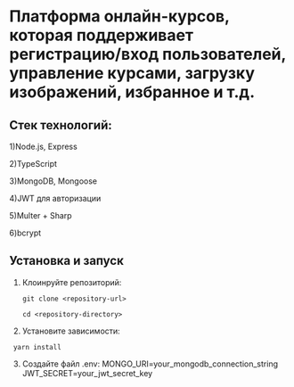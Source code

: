 # Платформа онлайн-курсов, которая поддерживает регистрацию/вход пользователей, управление курсами, загрузку изображений, избранное и т.д.

## Стек технологий:

1)Node.js, Express

2)TypeScript

3)MongoDB, Mongoose

4)JWT для авторизации

5)Multer + Sharp 

6)bcrypt


## Установка и запуск
1) Клоинруйте репозиторий:
   
   ```git clone <repository-url>```
   
   ```cd <repository-directory>```
2) Установите зависимости:
   
  ``` yarn install```
  
3) Создайте файл .env:
   MONGO_URI=your_mongodb_connection_string
  JWT_SECRET=your_jwt_secret_key
